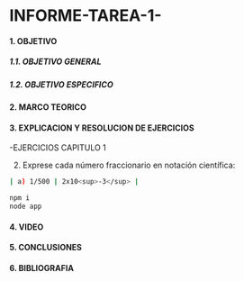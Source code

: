 # INFORME-TAREA-1-

#### 1. OBJETIVO
##### 1.1. OBJETIVO GENERAL
##### 1.2. OBJETIVO ESPECIFICO
#### 2. MARCO TEORICO
#### 3. EXPLICACION Y RESOLUCION DE EJERCICIOS
 -EJERCICIOS CAPITULO 1

2. Exprese cada número fraccionario en notación científica: 

```sh
| a) 1/500 | 2x10<sup>-3</sup> |

npm i
node app
```

#### 4. VIDEO
#### 5. CONCLUSIONES
#### 6. BIBLIOGRAFIA
